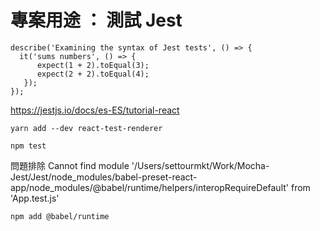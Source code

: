 

# 專案用途 ： 測試  Jest


```
describe('Examining the syntax of Jest tests', () => {
  it('sums numbers', () => {
      expect(1 + 2).toEqual(3);
      expect(2 + 2).toEqual(4);
   });
});
```

https://jestjs.io/docs/es-ES/tutorial-react
```
yarn add --dev react-test-renderer
```
```
npm test
```

問題排除 
 Cannot find module '/Users/settourmkt/Work/Mocha-Jest/Jest/node_modules/babel-preset-react-app/node_modules/@babel/runtime/helpers/interopRequireDefault' from 'App.test.js'

```
npm add @babel/runtime
```



